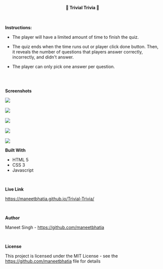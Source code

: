 **<center>📘 Trivial Trivia 📘 </center>**

<br><br>
**Instructions:**

- The player will have a limited amount of time to finish the quiz.

- The quiz ends when the time runs out or player click done button. Then, it reveals the number of questions that players answer correctly, incorrectly, and didn't answer.

- The player can only pick one answer per question.

<br>

<br>

**Screenshots**

<img src="./assets/images/Capture.jpg">
<br><br>
<img src="./assets/images/Capture1.jpg">
<br><br>
<img src="./assets/images/Capture2.jpg">
<br><br>
<img src="./assets/images/Capture3.jpg">
<br><br>
<img src="./assets/images/Capture4.jpg">

<br>

**Built With**

- HTML 5
- CSS 3
- Javascript

<br>

**Live Link**

https://maneetbhatia.github.io/Trivial-Trivia/

<br>

**Author**

Maneet Singh - https://github.com/maneetbhatia

<br>

**License**

This project is licensed under the MIT License - see the https://github.com/maneetbhatia file for details
